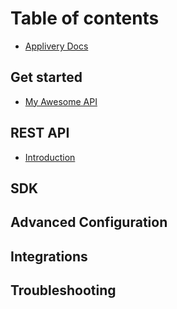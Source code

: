 # Table of contents

* [Applivery Docs](README.md)

## Get started

* [My Awesome API](overview/readme.md)

## REST API

* [Introduction](methods/introduction.md)

## SDK

## Advanced Configuration

## Integrations

## Troubleshooting

